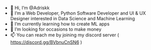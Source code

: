 - 👋 Hi, I’m @Adriskk
- 👀 I’m a Web Developer, Python Software Developer and UI & UX Designer interested in Data Science and Machine Learning
- 🌱 I’m currently learning how to create ML apps
- 💞️ I’m looking for occasions to make money 
- 📫 You can reach me by joining my discord server ( https://discord.gg/BVbnuCnSN6 )

<!---
Adriskk/Adriskk is a ✨ special ✨ repository because its `README.md` (this file) appears on your GitHub profile.
You can click the Preview link to take a look at your changes.
--->
